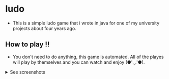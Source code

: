 # ludo
- This is a simple ludo game that i wrote in java for one of my university projects about four years ago.
## How to play !!
- You don't need to do anything, this game is automated. All of the playes will play by themselves and you can watch and enjoy (●'◡'●).
<details>
<summary>See screenshots</summary>
  </br>
  <img align="left" width="500" src="https://user-images.githubusercontent.com/25820674/116567372-ce48fb80-a91c-11eb-927d-491bf0e7e8f0.png">
  <img align="left" width="500" src="https://user-images.githubusercontent.com/25820674/116567416-d9039080-a91c-11eb-9a5a-5d1faf3bf070.png">
</details>

